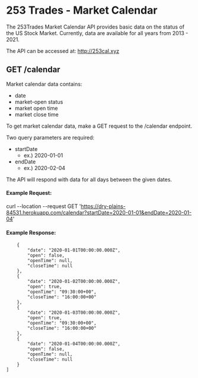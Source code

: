 # 253 Trades - Market Calendar 

The 253Trades Market Calendar API provides basic data on the status of the US Stock Market. Currently, data are available for all years from 2013 - 2021.

The API can be accessed at: http://253cal.xyz

## GET /calendar 

Market calendar data contains: 
- date
- market-open status 
- market open time 
- market close time 


To get market calendar data, make a GET request to the /calendar endpoint. 

Two query parameters are required:
- startDate 
    - ex.) 2020-01-01 
- endDate
    - ex.) 2020-02-04

The API will respond with data for all days between the given dates. 


#### Example Request:

curl --location --request GET 'https://dry-plains-84531.herokuapp.com/calendar?startDate=2020-01-01&endDate=2020-01-04'

#### Example Response: 
```[
    {
        "date": "2020-01-01T00:00:00.000Z",
        "open": false,
        "openTime": null,
        "closeTime": null
    },
    {
        "date": "2020-01-02T00:00:00.000Z",
        "open": true,
        "openTime": "09:30:00+00",
        "closeTime": "16:00:00+00"
    },
    {
        "date": "2020-01-03T00:00:00.000Z",
        "open": true,
        "openTime": "09:30:00+00",
        "closeTime": "16:00:00+00"
    },
    {
        "date": "2020-01-04T00:00:00.000Z",
        "open": false,
        "openTime": null,
        "closeTime": null
    }
]
```
